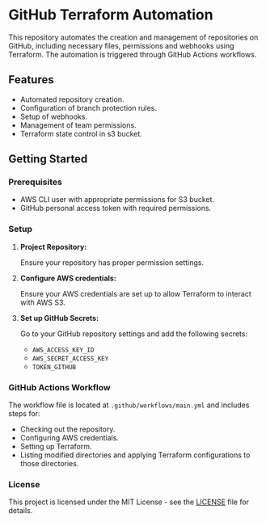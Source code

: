 # GitHub Terraform Automation

This repository automates the creation and management of repositories on GitHub, including necessary files, permissions and webhooks using Terraform.
The automation is triggered through GitHub Actions workflows.

## Features

- Automated repository creation.
- Configuration of branch protection rules.
- Setup of webhooks.
- Management of team permissions.
- Terraform state control in s3 bucket.

## Getting Started

### Prerequisites

- AWS CLI user with appropriate permissions for S3 bucket.
- GitHub personal access token with required permissions.

### Setup

1. **Project Repository:**

    Ensure your repository has proper permission settings.

2. **Configure AWS credentials:**

    Ensure your AWS credentials are set up to allow Terraform to interact with AWS S3.

3. **Set up GitHub Secrets:**

    Go to your GitHub repository settings and add the following secrets:
    - `AWS_ACCESS_KEY_ID`
    - `AWS_SECRET_ACCESS_KEY`
    - `TOKEN_GITHUB`

### GitHub Actions Workflow

The workflow file is located at `.github/workflows/main.yml` and includes steps for:

- Checking out the repository.
- Configuring AWS credentials.
- Setting up Terraform.
- Listing modified directories and applying Terraform configurations to those directories.

### License

This project is licensed under the MIT License - see the [LICENSE](LICENSE) file for details.